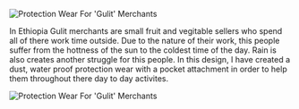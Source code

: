 ![Protection Wear For 'Gulit' Merchants](img/work/project-1/img1.jpg)

In Ethiopia Gulit merchants are small fruit and vegitable sellers who spend all of there work time outside. Due to the nature of their work, this people suffer from the hottness of the sun to the coldest time of the day. Rain is also creates another struggle for this people. In this design, I have created a dust, water proof protection wear with a pocket attachment in order to help them throughout there day to day activites. 

![Protection Wear For 'Gulit' Merchants](img/work/project-1/img2.jpg)
